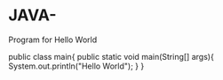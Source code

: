 # JAVA-
Program for Hello World 

public class main{
public static void main(String[] args){
System.out.println("Hello World");
}
}

